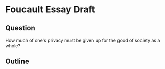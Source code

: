# Foucault Essay Draft

## Question

How much of one's privacy must be given up for the good of society as a whole?

## Outline


